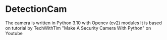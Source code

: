# DetectionCam

The camera is written in Python 3.10 with Opencv (cv2) modules
It is based on tutorial by TechWithTim "Make A Security Camera With Python" on Youtube
